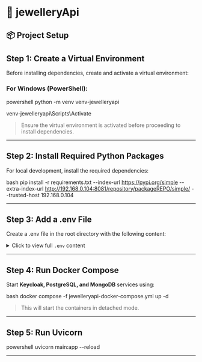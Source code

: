 # 🚀 jewelleryApi

## 📦 Project Setup

## **Step 1: Create a Virtual Environment**  

Before installing dependencies, create and activate a virtual environment:  

### **For Windows (PowerShell):**  

 powershell
python -m venv venv-jewelleryapi

venv-jewelleryapi\Scripts\Activate



> Ensure the virtual environment is activated before proceeding to install dependencies.  

---

## **Step 2: Install Required Python Packages**  

For local development, install the required dependencies:  


 bash
pip install -r requirements.txt --index-url https://pypi.org/simple --extra-index-url http://192.168.0.104:8081/repository/packageREPO/simple/ --trusted-host 192.168.0.104



---

## **Step 3: Add a .env File**

Create a .env file in the root directory with the following content:

<details>
<summary>Click to view full <code>.env</code> content</summary>


 env
# -------- Keycloak Configuration --------
KEYCLOAK_URL=http://localhost:8080/auth
KEYCLOAK_BASE_URL=http://localhost:8080
KEYCLOAK_REDIRECT_URI=http://localhost:8000/auth/callback
TOKEN_URL=http://localhost:8080/realms/sso-realm/protocol/openid-connect/token
AUTH_URL=http://localhost:8080/realms/sso-realm/protocol/openid-connect/auth

KEYCLOAK_ADMIN=keycloakadmin
KEYCLOAK_ADMIN_SECRET_KEY=keycloakadmin
KEYCLOAK_REALM=sso-realm
KEYCLOAK_CLIENT_ID=sso-client
KEYCLOAK_CLIENT_SECRET_KEY=RJfiAZfdwRAQB02XtAJoV4E186zMCULG
IS_EXCHANGE_TOKEN=false

# -------- Frontend Configuration --------
FRONTEND_URL=http://localhost:5173

# -------- MongoDB Configuration --------
MONGO_DB_URL=mongodb://admin:admin@localhost:57057/jewelleryApi?authSource=admin
MONGO_DATABASE_NAME=jewelleryApi
MONGO_USER_COLLECTION_NAME=users
MONGO_RESET_PASSWORD_COLLECTION_NAME=passwordReset

# -------- Miscellaneous --------
STATIC_IMAGES_PATH=static/images



</details>

---

## **Step 4: Run Docker Compose**

Start **Keycloak, PostgreSQL, and MongoDB** services using:


 bash
docker compose -f jewelleryapi-docker-compose.yml up -d



> This will start the containers in detached mode.

---

## **Step 5: Run Uvicorn**


 powershell
uvicorn main:app --reload



---
